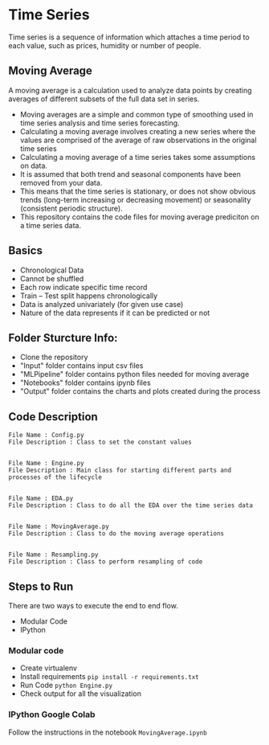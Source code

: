 # Time Series

Time series is a sequence of information which attaches a time period to each value,
such as prices, humidity or number of people.

## Moving Average 

A moving average is a calculation used to analyze data points by creating averages of different subsets of the full data set in series.

- Moving averages are a simple and common type of smoothing used in time series analysis and time series forecasting. 
- Calculating a moving average involves creating a new series where the values are comprised of the average of raw observations in the original time series
- Calculating a moving average of a time series takes some assumptions on data. 
- It is assumed that both trend and seasonal components have been removed from your data.
- This means that the time series is stationary, or does not show obvious trends (long-term increasing or decreasing movement) or seasonality (consistent periodic structure).
- This repository contains the code files for moving average prediciton on a time series data.

## Basics

- Chronological Data
- Cannot be shuffled
- Each row indicate specific time record
- Train – Test split happens chronologically
- Data is analyzed univariately (for given use case)
- Nature of the data represents if it can be predicted or not


## Folder Sturcture Info:

* Clone the repository
* "Input" folder contains input csv files
* "MLPipeline" folder contains python files needed for moving average
* "Notebooks" folder contains ipynb files
* "Output" folder contains the charts and plots created during the process


## Code Description

    File Name : Config.py
    File Description : Class to set the constant values


    File Name : Engine.py
    File Description : Main class for starting different parts and processes of the lifecycle


    File Name : EDA.py
    File Description : Class to do all the EDA over the time series data


    File Name : MovingAverage.py
    File Description : Class to do the moving average operations


    File Name : Resampling.py
    File Description : Class to perform resampling of code


## Steps to Run

There are two ways to execute the end to end flow.

- Modular Code
- IPython

### Modular code

- Create virtualenv
- Install requirements `pip install -r requirements.txt`
- Run Code `python Engine.py`
- Check output for all the visualization

### IPython Google Colab

Follow the instructions in the notebook `MovingAverage.ipynb`
